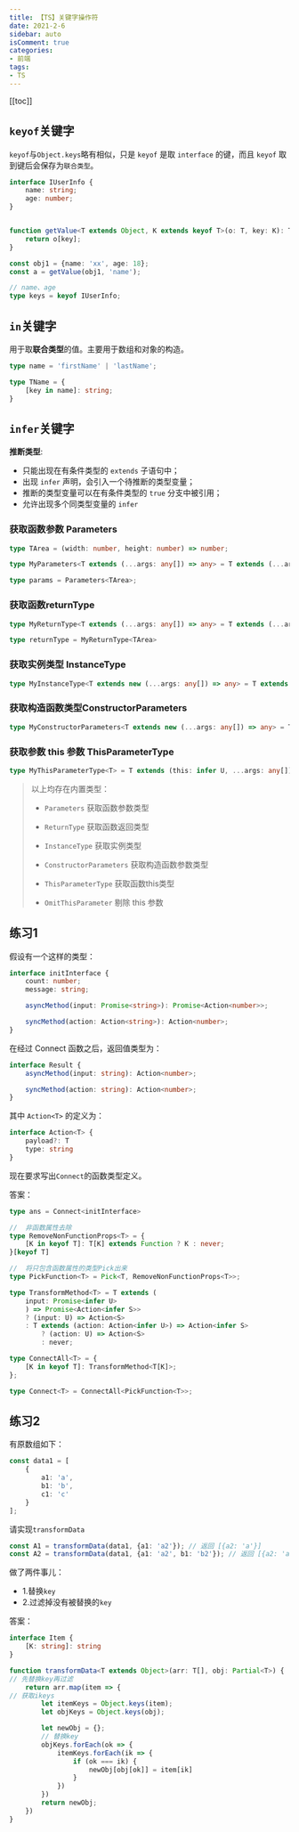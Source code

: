 ```yaml
---
title: 【TS】关键字操作符
date: 2021-2-6
sidebar: auto
isComment: true
categories:
- 前端
tags:
- TS
---
```


[[toc]]

## `keyof`关键字

`keyof`与`Object.keys`略有相似，只是 `keyof` 是取 `interface` 的键，而且 `keyof` 取到键后会保存为`联合类型`。

```ts
interface IUserInfo {
    name: string;
    age: number;
}


function getValue<T extends Object, K extends keyof T>(o: T, key: K): T[K] {
    return o[key];
}

const obj1 = {name: 'xx', age: 18};
const a = getValue(obj1, 'name');

// name、age
type keys = keyof IUserInfo;
```

## `in`关键字

用于取**联合类型**的值。主要用于数组和对象的构造。

```ts
type name = 'firstName' | 'lastName';

type TName = {
    [key in name]: string;
}
```

## `infer`关键字

**推断类型**:

+ 只能出现在有条件类型的 `extends` 子语句中；
+ 出现 `infer` 声明，会引入一个待推断的类型变量；
+ 推断的类型变量可以在有条件类型的 `true` 分支中被引用；
+ 允许出现多个同类型变量的 `infer`

### 获取函数参数 Parameters

```ts
type TArea = (width: number, height: number) => number;

type MyParameters<T extends (...args: any[]) => any> = T extends (...args: infer P) => any ? P : never;

type params = Parameters<TArea>;
```

### 获取函数returnType

```ts
type MyReturnType<T extends (...args: any[]) => any> = T extends (...args: any[]) => infer R ? R : any;

type returnType = MyReturnType<TArea>
```

### 获取实例类型 InstanceType

```ts
type MyInstanceType<T extends new (...args: any[]) => any> = T extends new (...args: any[]) => infer R ? R : any;
```

### 获取构造函数类型ConstructorParameters

```ts
type MyConstructorParameters<T extends new (...args: any[]) => any> = T extends new (...args: infer P) => any ? P : never;
```

### 获取参数 this 参数 ThisParameterType

```ts
type MyThisParameterType<T> = T extends (this: infer U, ...args: any[]) => any ? U : unknown;
```

> 以上均存在内置类型：
> 
> + `Parameters` 获取函数参数类型
>
> + `ReturnType` 获取函数返回类型
>
> + `InstanceType` 获取实例类型
>
> + `ConstructorParameters` 获取构造函数参数类型
>
> + `ThisParameterType` 获取函数this类型
>
> + `OmitThisParameter` 剔除 this 参数
>

## 练习1

假设有一个这样的类型：

```ts
interface initInterface {
    count: number;
    message: string;

    asyncMethod(input: Promise<string>): Promise<Action<number>>;

    syncMethod(action: Action<string>): Action<number>;
}
```

在经过 Connect 函数之后，返回值类型为：

```ts
interface Result {
    asyncMethod(input: string): Action<number>;

    syncMethod(action: string): Action<number>;
}
```

其中 `Action<T>` 的定义为：

```ts
interface Action<T> {
    payload?: T
    type: string
}
```

现在要求写出`Connect`的函数类型定义。

答案：
```ts
type ans = Connect<initInterface>

//  非函数属性去除
type RemoveNonFunctionProps<T> = {
    [K in keyof T]: T[K] extends Function ? K : never;
}[keyof T]

//  将只包含函数属性的类型Pick出来
type PickFunction<T> = Pick<T, RemoveNonFunctionProps<T>>;

type TransformMethod<T> = T extends (
    input: Promise<infer U>
    ) => Promise<Action<infer S>>
    ? (input: U) => Action<S>
    : T extends (action: Action<infer U>) => Action<infer S>
        ? (action: U) => Action<S>
        : never;

type ConnectAll<T> = {
    [K in keyof T]: TransformMethod<T[K]>;
};

type Connect<T> = ConnectAll<PickFunction<T>>;

```

## 练习2

有原数组如下：

```ts
const data1 = [
    {
        a1: 'a',
        b1: 'b',
        c1: 'c'
    }
];
```


请实现`transformData`

```ts
const A1 = transformData(data1, {a1: 'a2'}); // 返回 [{a2: 'a'}]
const A2 = transformData(data1, {a1: 'a2', b1: 'b2'}); // 返回 [{a2: 'a', b2: 'b']
```

做了两件事儿： 
+ 1.替换`key`
+ 2.过滤掉没有被替换的`key`

答案：
```ts
interface Item {
    [K: string]: string
}

function transformData<T extends Object>(arr: T[], obj: Partial<T>) {
// 先替换key再过滤
    return arr.map(item => {
// 获取ikeys
        let itemKeys = Object.keys(item);
        let objKeys = Object.keys(obj);

        let newObj = {};
        // 替换key
        objKeys.forEach(ok => {
            itemKeys.forEach(ik => {
                if (ok === ik) {
                    newObj[obj[ok]] = item[ik]
                }
            })
        })
        return newObj;
    })
}
```
